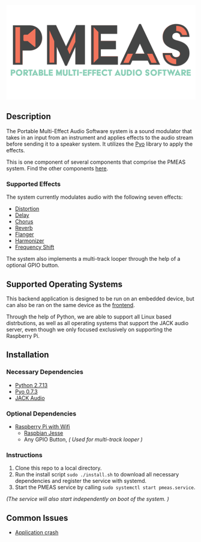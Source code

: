![Portable Multi-Effect Audio Software](docs/PMEAS_logo.png "PMEAS")

## Description
The Portable Multi-Effect Audio Software system is a sound modulator that takes in an input from an instrument and applies effects to the audio stream before sending it to a speaker system. It utilizes the [Pyo](http://ajaxsoundstudio.com/software/pyo/ "Pyo") library to apply the effects.

This is one component of several components that comprise the PMEAS system. Find the other components [here](https://github.com/pmeas "PMEAS group page").

### Supported Effects
The system currently modulates audio with the following seven effects:
* [ Distortion](http://ajaxsoundstudio.com/pyodoc/api/classes/effects.html#disto)
* [ Delay ]( http://ajaxsoundstudio.com/pyodoc/api/classes/effects.html#delay )
* [ Chorus ](http://ajaxsoundstudio.com/pyodoc/api/classes/effects.html#chorus)
* [ Reverb ]( http://ajaxsoundstudio.com/pyodoc/api/classes/effects.html#strev )
* [ Flanger ]( http://ajaxsoundstudio.com/pyodoc/tutorials/pyoobject2.html )
* [ Harmonizer]( http://ajaxsoundstudio.com/pyodoc/api/classes/effects.html#harmonizer )
* [ Frequency Shift ]( http://ajaxsoundstudio.com/pyodoc/api/classes/effects.html#freqshift )

The system also implements a multi-track looper through the help of a optional GPIO button.

## Supported Operating Systems
This backend application is designed to be run on an embedded device, but can also be ran on the same device as the [frontend](https://github.com/pmeas/pmeas-frontend).

Through the help of Python, we are able to support all Linux based distrbutions, as well as all operating systems that support the JACK audio server, even though we only focused exclusively on supporting the Raspberry Pi.

## Installation

### Necessary Dependencies
* [Python 2.7.13]( https://www.python.org/downloads/ )
* [Pyo 0.7.3]( http://ajaxsoundstudio.com/software/pyo/ )
* [JACK Audio]( http://www.jackaudio.org/ )

### Optional Dependencies
* [Raspberry Pi with Wifi ]( https://www.raspberrypi.org/products/raspberry-pi-3-model-b/ )
  * [Raspbian Jesse](https://www.raspberrypi.org/downloads/raspbian/)
  * Any GPIO Button, *( Used for multi-track looper )*

### Instructions
1. Clone this repo to a local directory.
2. Run the install script `sudo ./install.sh` to download all necessary dependencies and register the service with systemd.
3. Start the PMEAS service by calling `sudo systemctl start pmeas.service`.

*(The service will also start independently on boot of the system. )*

## Common Issues
* [Application crash](https://github.com/pmeas/pmeas-backend/issues/64)
